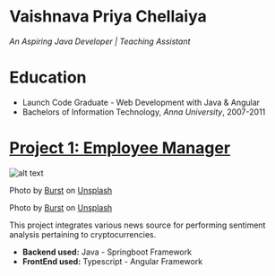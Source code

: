 
# Vaishnava Priya Chellaiya
*An Aspiring Java Developer | Teaching Assistant*

# Education
* Launch Code Graduate - Web Development with Java & Angular
* Bachelors of Information Technology, *Anna University*, 2007-2011

# [Project 1: Employee Manager](http://youtube.com/dataprofessor)
![alt text](andre-francois-mckenzie-iGYiBhdNTpE-unsplash.jpg)

Photo by <a href="https://unsplash.com/@burst?utm_source=unsplash&utm_medium=referral&utm_content=creditCopyText">Burst</a> on <a href="https://unsplash.com/s/photos/typing?utm_source=unsplash&utm_medium=referral&utm_content=creditCopyText">Unsplash</a>
  

Photo by <a href="https://unsplash.com/@burst?utm_source=unsplash&utm_medium=referral&utm_content=creditCopyText">Burst</a> on <a href="https://unsplash.com/s/photos/typing?utm_source=unsplash&utm_medium=referral&utm_content=creditCopyText">Unsplash</a>
  

This project integrates various news source for performing sentiment analysis pertaining to cryptocurrencies.
* **Backend used:** Java - Springboot Framework
* **FrontEnd used:** Typescript - Angular Framework

